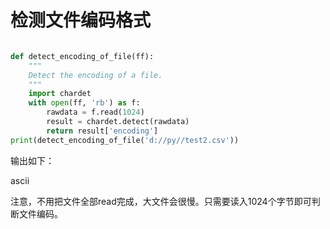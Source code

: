 # 检测文件编码格式
```python

def detect_encoding_of_file(ff):
    """
    Detect the encoding of a file.
    """
    import chardet
    with open(ff, 'rb') as f:
        rawdata = f.read(1024)
        result = chardet.detect(rawdata)
        return result['encoding']
print(detect_encoding_of_file('d://py//test2.csv'))
```
输出如下：

ascii

注意，不用把文件全部read完成，大文件会很慢。只需要读入1024个字节即可判断文件编码。


